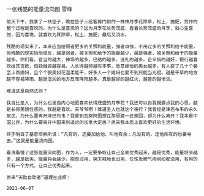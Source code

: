 一张残酷的能量流向图
雪峰

    前天下午，我拿了一块垫子，跪在垫子上给客房门前的一株株月季花除草，松土，施肥，劳作的整个过程是喜悦的。为什么是喜悦的？因为月季花长势茂盛，看着长势茂盛的月季，就心生喜悦，因为喜悦，就喜欢为其除草，松土，施肥，最后又浇水。

    残酷的现实来了，本来应当给弱者更多的关照和能量，强者自强，不用过多的关照和给予能量，但残酷的现实恰恰相反，越是弱者，被关照和给予的能量越少，越是强者，被关照和给予的能量越多。你们看，官当的越大，捧场的越多，巴结的越多，送礼的越多。企业搞的越好，银行越喜欢给其贷款，借钱融资越容易。人长得越帅越有本事，愿意嫁他的美女越多。有人娶了几十个甚至上百媳妇，且个个貌美如花温柔能干，好多人一个媳妇也娶不到只能当光棍。越是干旱的地方越不容易降雨，越是湿润的地方反而降雨越多。真是越好的越红火，越差的越惨淡。

    难道这是自然法则？

    我自比圣人，为什么也发自内心地更喜欢长得茂盛的月季花？我还可以自我揭露点我的心思，越是长得美貌性感的，我越是喜欢。天爷爷啊！难道圣人也就这个德行？我曾经是津巴布韦的永久居民，为什么要离开津巴布韦？我曾到瓦努阿图想在那里建一处家园，却为什么离开？我本是中国公民，为什么要离开中国来到遥远的加拿大定居？原来我本质上喜欢更好的生活环境。

    终于明白了基督耶稣所说：“凡有的，还要加给他，叫他有余；凡没有的，连他所有的也要夺去。”这就是能量流向图。

    看清看懂了这张能量流向图，作为人，一定要争取让自己全面优秀起来，越是优秀，能量将会越多，越是拙劣，能量将会越少。抱怨没用，哭天喊地也没用，任性发脾气闹别扭都没用，有用的只有一个方式，让自己优秀起来。

    原来“天助自助者”道理在此啊！

    2021-06-07




